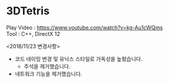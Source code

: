 # 3DTetris
Play Video : https://www.youtube.com/watch?v=kg-Au1cWQms  
Tool : C++, DirectX 12

<2018/11/23 변경사항>
- 코드 네이밍 변경 및 유닉스 스타일로 가독성을 높혔습니다.  
  - 주석을 제거했습니다.  
- 네트워크 기능을 제거했습니다.  
 
